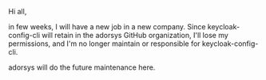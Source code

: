 Hi all,

in few weeks, I will have a new job in a new company. Since keycloak-config-cli will retain in the adorsys GitHub organization, I'll lose my permissions, and I'm no longer maintain or responsible for keycloak-config-cli.

adorsys will do the future maintenance here.
